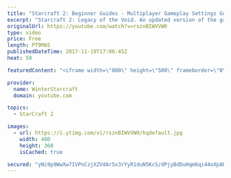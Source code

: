 ```yaml
---
title: "Starcraft 2: Beginner Guides - Multiplayer Gameplay Settings Guide and Recommendations (Updated)"
excerpt: "Starcraft 2: Legacy of the Void. An updated version of the gameplay/controls and region settings guide for Legacy of the Void, going over the changes and reiterating my recommended settings, as well as the settings I use as a Grandmaster player.  Thanks for watching and hope you enjoy!  I am a Grandmasters"
originalUrl: https://youtube.com/watch?v=rsznBIWVVW0
type: video
price: Free
length: PT9M6S
publishedDateTime: 2017-11-19T17:06:45Z
heat: 50

featuredContent: "<iframe width=\"800\" height=\"500\" frameborder=\"0\" src=\"https://www.youtube.com/embed/rsznBIWVVW0\" allow=\"accelerometer; autoplay; encrypted-media; gyroscope; picture-in-picture\" allowfullscreen></iframe>"

provider:
  name: WinterStarcraft
  domain: youtube.com

topics:
  - StarCraft 2

images:
  - url: https://i.ytimg.com/vi/rsznBIWVVW0/hqdefault.jpg
    width: 480
    height: 360
    isCached: true

secured: "yNi9p9WwXw7IVPnCzjXZVdAr5x3rYyR1duN5KcS/dPjyBdDuHqm6qi44oXpARHmxg7KZ/XFpP+uipLV+xg6JFzVhaDnGG97N4LYMRWIWRtu+Uw01py++Aqok7TCLpkrtzM834zoJ+OqtXE/bJzeyGC5/iaYKv3KIqn5I+PqaxcsW82D0oVdtA7YAp1QNQ8aAOu3N5f2uPtAg4jCZ7tThElsliq3q/lBpU/AnnEvZu3nr4D9+lQZ8M+mYwN/VKCnbDcL8Hm31+H75UnPSw7/pegG7F0TK/gZ3E/jU9CeoTdBNEiL41V6BGBOA/oATL0oLyGNKN6VIkjfSXBVNDvAisH4O38MDE3pR29Fn/dZZe126Q5OkKmRap2wVs2AkqOdkWlRDh5DsgAWa3u7KitRl4lbeXh4EUZkW+iz7t/3vXVE=;DChtKPJy8TuYE4OSPWF0Yg=="
---
```


